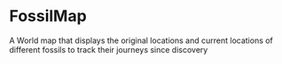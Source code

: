 # FossilMap
A World map that displays the original locations and current locations of different fossils to track their journeys since discovery
